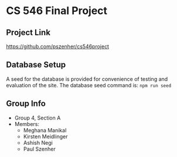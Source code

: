 # CS 546 Final Project

## Project Link

https://github.com/pszenher/cs546project

## Database Setup

A seed for the database is provided for convenience of testing and evaluation of the site. The database seed command is:
`npm run seed`

## Group Info

- Group 4, Section A
- Members:
  - Meghana Manikal
  - Kirsten Meidlinger
  - Ashish Negi
  - Paul Szenher
